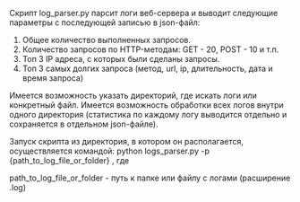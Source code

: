 Скрипт log_parser.py парсит логи веб-сервера и выводит следующие параметры с последующей записью в json-файл:

1. Общее количество выполненных запросов.
2. Количество запросов по HTTP-методам: GET - 20, POST - 10 и т.п.
3. Топ 3 IP адреса, с которых были сделаны запросы.
4. Топ 3 самых долгих запроса (метод, url, ip, длительность, дата и время запроса)

Имеется возможность указать директорий, где искать логи или конкретный файл.
Имеется возможность обработки всех логов внутри одного директория (статистика по каждому логу  выводится отдельно и 
сохраняется в отдельном json-файле).

Запуск скрипта из директория, в котором он располагается, осуществляется командой:
            python logs_parser.py -p {path_to_log_file_or_folder} , где

path_to_log_file_or_folder - путь к папке или файлу с логами (расширение .log)


